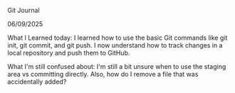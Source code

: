 Git Journal

06/09/2025

What I Learned today:
I learned how to use the basic Git commands like git init, git commit, and git push. I now understand how to track changes in a local repository and push them to GitHub.

What I'm still confused about:
I'm still a bit unsure when to use the staging area vs committing directly. Also, how do I remove a file that was accidentally added?